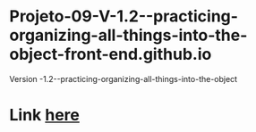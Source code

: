 # Projeto-09-V-1.2--practicing-organizing-all-things-into-the-object-front-end.github.io
Version -1.2--practicing-organizing-all-things-into-the-object
# Link [here]( https://thiagomassenomaciel.github.io/Projeto-09-V-1.2--practicing-organizing-all-things-into-the-object-front-end.github.io/)
